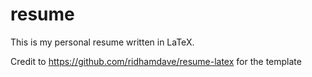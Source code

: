 # resume

This is my personal resume written in LaTeX.

Credit to https://github.com/ridhamdave/resume-latex for the template